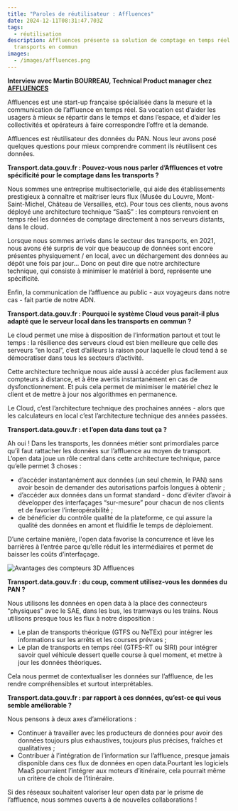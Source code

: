 ```yaml
---
title: "Paroles de réutilisateur : Affluences"
date: 2024-12-11T08:31:47.703Z
tags:
  - réutilisation
description: Affluences présente sa solution de comptage en temps réel dans les
  transports en commun
images:
  - /images/affluences.png
---
```

**Interview avec Martin BOURREAU, Technical Product manager chez [AFFLUENCES](https://www.pro.affluences.com/)**

Affluences est une start-up française spécialisée dans la mesure et la communication de l’affluence en temps réel. Sa vocation est d’aider les usagers à mieux se répartir dans le temps et dans l’espace, et d’aider les collectivités et opérateurs à faire correspondre l’offre et la demande.

Affluences est réutilisateur des données du PAN. Nous leur avons posé quelques questions pour mieux comprendre comment ils réutilisent ces données.

**Transport.data.gouv.fr : Pouvez-vous nous parler d’Affluences et votre spécificité pour le comptage dans les transports ?**

Nous sommes une entreprise multisectorielle, qui aide des établissements prestigieux à connaître et maîtriser leurs flux (Musée du Louvre, Mont-Saint-Michel, Château de Versailles, etc). Pour tous ces clients, nous avons déployé une architecture technique “SaaS” : les compteurs renvoient en temps réel les données de comptage directement à nos serveurs distants, dans le cloud.

Lorsque nous sommes arrivés dans le secteur des transports, en 2021, nous avons été surpris de voir que beaucoup de données sont encore présentes physiquement / en local, avec un déchargement des données au dépôt une fois par jour… Donc on peut dire que notre architecture technique, qui consiste à minimiser le matériel à bord, représente une spécificité.

Enfin, la communication de l’affluence au public - aux voyageurs dans notre cas - fait partie de notre ADN.

**Transport.data.gouv.fr : Pourquoi le système Cloud vous parait-il plus adapté que le serveur local dans les transports en commun ?**

Le cloud permet une mise à disposition de l’information partout et tout le temps : la résilience des serveurs cloud est bien meilleure que celle des serveurs “en local”, c’est d’ailleurs la raison pour laquelle le cloud tend à se démocratiser dans tous les secteurs d’activité.

Cette architecture technique nous aide aussi à accéder plus facilement aux compteurs à distance, et à être avertis instantanément en cas de dysfonctionnement. Et puis cela permet de minimiser le matériel chez le client et de mettre à jour nos algorithmes en permanence.

Le Cloud, c’est l’architecture technique des prochaines années - alors que les calculateurs en local c’est l’architecture technique des années passées.

**Transport.data.gouv.fr : et l’open data dans tout ça ?**

Ah oui ! Dans les transports, les données métier sont primordiales parce qu’il faut rattacher les données sur l’affluence au moyen de transport.  L’open data joue un rôle central dans cette architecture technique, parce qu’elle permet 3 choses : 

* d’accéder instantanément aux données (un seul chemin, le PAN) sans avoir besoin de demander des autorisations parfois longues à obtenir ;
* d’accéder aux données dans un format standard - donc d’éviter d’avoir à développer des interfaçages “sur-mesure” pour chacun de nos clients et de favoriser l’interopérabilité ;
* de bénéficier du contrôle qualité de la plateforme, ce qui assure la qualité des données en amont et fluidifie le temps de déploiement.

D’une certaine manière, l'open data favorise la concurrence et lève les barrières à l’entrée parce qu’elle réduit les intermédiaires et permet de baisser les coûts d’interfaçage.

![](/images/affluences.png "Avantages des compteurs 3D Affluences")

**Transport.data.gouv.fr : du coup, comment utilisez-vous les données du PAN ?**

Nous utilisons les données en open data à la place des connecteurs “physiques” avec le SAE, dans les bus, les tramways ou les trains. Nous utilisons presque tous les flux à notre disposition : 

* Le plan de transports théorique (GTFS ou NeTEx) pour intégrer les informations sur les arrêts et les courses prévues ;
* Le plan de transports en temps réel (GTFS-RT ou SIRI) pour intégrer savoir quel véhicule dessert quelle course à quel moment, et mettre à jour les données théoriques.

Cela nous permet de contextualiser les données sur l’affluence, de les rendre compréhensibles et surtout interprétables.

**Transport.data.gouv.fr : par rapport à ces données, qu’est-ce qui vous semble améliorable ?**

Nous pensons à deux axes d’améliorations :

* Continuer à travailler avec les producteurs de données pour avoir des données toujours plus exhaustives, toujours plus précises, fraîches et qualitatives ;
* Contribuer à l’intégration de l’information sur l’affluence, presque jamais disponible dans ces flux de données en open data.Pourtant les logiciels MaaS pourraient l’intégrer aux moteurs d’itinéraire, cela pourrait même un critère de choix de l’itinéraire.

Si des réseaux souhaitent valoriser leur open data par le prisme de l’affluence, nous sommes ouverts à de nouvelles collaborations !